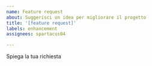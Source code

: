 ```yaml
---
name: Feature request
about: Suggerisci un idea per migliorare il progetto
title: '[feature request]'
labels: enhancement
assignees: spartacus04

---
```


Spiega la tua richiesta
